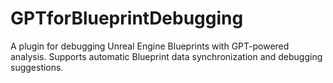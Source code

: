 # GPTforBlueprintDebugging
A plugin for debugging Unreal Engine Blueprints with GPT-powered analysis. Supports automatic Blueprint data synchronization and debugging suggestions.
